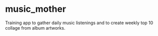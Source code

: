 # music_mother
Training app to gather daily music listenings and to create weekly top 10 collage from album artworks.
